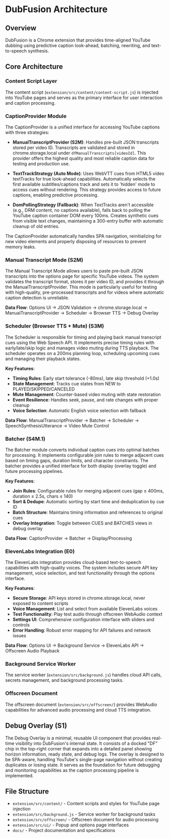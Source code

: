 # DubFusion Architecture

## Overview
DubFusion is a Chrome extension that provides time-aligned YouTube dubbing using predictive caption look-ahead, batching, rewriting, and text-to-speech synthesis.

## Core Architecture

### Content Script Layer
The content script (`extension/src/content/content-script.js`) is injected into YouTube pages and serves as the primary interface for user interaction and caption processing.

### CaptionProvider Module
The CaptionProvider is a unified interface for accessing YouTube captions with three strategies:

- **ManualTranscriptProvider (S2M)**: Handles pre-built JSON transcripts stored per video ID. Transcripts are validated and stored in chrome.storage.local under `dfManualTranscripts[videoId]`. This provider offers the highest quality and most reliable caption data for testing and production use.

- **TextTrackStrategy (Auto Mode)**: Uses WebVTT cues from HTML5 video textTracks for true look-ahead capabilities. Automatically selects the first available subtitles/captions track and sets it to 'hidden' mode to access cues without rendering. This strategy provides access to future captions, enabling predictive processing.

- **DomPollingStrategy (Fallback)**: When TextTracks aren't accessible (e.g., DRM content, no captions available), falls back to polling the YouTube caption container DOM every 100ms. Creates synthetic cues from visible text changes, maintaining a 300-entry buffer with automatic cleanup of old entries.

The CaptionProvider automatically handles SPA navigation, reinitializing for new video elements and properly disposing of resources to prevent memory leaks.

### Manual Transcript Mode (S2M)
The Manual Transcript Mode allows users to paste pre-built JSON transcripts into the options page for specific YouTube videos. The system validates the transcript format, stores it per video ID, and provides it through the ManualTranscriptProvider. This mode is particularly useful for testing with high-quality, pre-processed transcripts and for videos where automatic caption detection is unreliable.

**Data Flow**: Options UI → JSON Validation → chrome.storage.local → ManualTranscriptProvider → Scheduler → Browser TTS → Debug Overlay

### Scheduler (Browser TTS + Mute) (S3M)
The Scheduler is responsible for timing and playing back manual transcript cues using the Web Speech API. It implements precise timing rules with early/late/skip logic and manages video muting during TTS playback. The scheduler operates on a 200ms planning loop, scheduling upcoming cues and managing their playback states.

**Key Features**:
- **Timing Rules**: Early start tolerance (-80ms), late skip threshold (+1.0s)
- **State Management**: Tracks cue states from NEW to PLAYED/SKIPPED/CANCELED
- **Mute Management**: Counter-based video muting with state restoration
- **Event Resilience**: Handles seek, pause, and rate changes with proper cleanup
- **Voice Selection**: Automatic English voice selection with fallback

**Data Flow**: ManualTranscriptProvider → Batcher → Scheduler → SpeechSynthesisUtterance → Video Mute Control

### Batcher (S4M.1)
The Batcher module converts individual caption cues into optimal batches for processing. It implements configurable join rules to merge adjacent cues based on timing gaps, duration limits, and character constraints. The batcher provides a unified interface for both display (overlay toggle) and future processing pipelines.

**Key Features**:
- **Join Rules**: Configurable rules for merging adjacent cues (gap ≤ 400ms, duration ≤ 2.5s, chars ≤ 140)
- **Sort & Dedupe**: Automatic sorting by start time and deduplication by cue ID
- **Batch Structure**: Maintains timing information and references to original cues
- **Overlay Integration**: Toggle between CUES and BATCHES views in debug overlay

**Data Flow**: CaptionProvider → Batcher → Display/Processing

### ElevenLabs Integration (E0)
The ElevenLabs integration provides cloud-based text-to-speech capabilities with high-quality voices. The system includes secure API key management, voice selection, and test functionality through the options interface.

**Key Features**:
- **Secure Storage**: API keys stored in chrome.storage.local, never exposed to content scripts
- **Voice Management**: List and select from available ElevenLabs voices
- **Test Functionality**: Play test audio through offscreen WebAudio context
- **Settings UI**: Comprehensive configuration interface with sliders and controls
- **Error Handling**: Robust error mapping for API failures and network issues

**Data Flow**: Options UI → Background Service → ElevenLabs API → Offscreen Audio Playback

### Background Service Worker
The service worker (`extension/src/background.js`) handles cloud API calls, secrets management, and background processing tasks.

### Offscreen Document
The offscreen document (`extension/src/offscreen/`) provides WebAudio capabilities for advanced audio processing and cloud TTS integration.

## Debug Overlay (S1)
The Debug Overlay is a minimal, reusable UI component that provides real-time visibility into DubFusion's internal state. It consists of a docked "DF" chip in the top-right corner that expands into a detailed panel showing horizon information, ready state, and debug logs. The overlay is designed to be SPA-aware, handling YouTube's single-page navigation without creating duplicates or losing state. It serves as the foundation for future debugging and monitoring capabilities as the caption processing pipeline is implemented.

## File Structure
- `extension/src/content/` - Content scripts and styles for YouTube page injection
- `extension/src/background.js` - Service worker for background tasks
- `extension/src/offscreen/` - Offscreen document for audio processing
- `extension/src/ui/` - Popup and options page interfaces
- `docs/` - Project documentation and specifications
